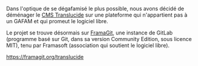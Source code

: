 Dans l'optique de se dégafamisé le plus possible, nous avons décidé de déménager le [CMS Translucide](https://translucide.net) sur une plateforme qui n'appartient pas à un GAFAM et qui promeut le logiciel libre.

Le projet se trouve désormais sur [FramaGit](https://framagit.org/translucide), une instance de GitLab (programme basé sur Git, dans sa version Community Edition, sous licence MIT), tenu par Framasoft (association qui soutient le logiciel libre).

https://framagit.org/translucide